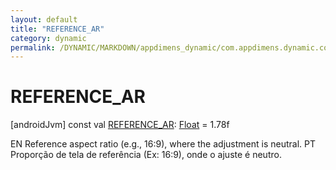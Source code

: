 ```yaml
---
layout: default
title: "REFERENCE_AR"
category: dynamic
permalink: /DYNAMIC/MARKDOWN/appdimens_dynamic/com.appdimens.dynamic.code/-app-dimens-adjustment-factors/-r-e-f-e-r-e-n-c-e_-a-r.html
---
```


# REFERENCE_AR

[androidJvm]
const val [REFERENCE_AR](-r-e-f-e-r-e-n-c-e_-a-r.md): [Float](https://kotlinlang.org/api/core/kotlin-stdlib/kotlin/-float/index.html) = 1.78f

EN Reference aspect ratio (e.g., 16:9), where the adjustment is neutral. PT Proporção de tela de referência (Ex: 16:9), onde o ajuste é neutro.